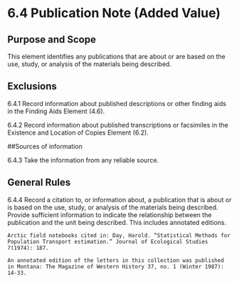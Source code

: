 # 6.4 Publication Note (Added Value)

## Purpose and Scope

This element identifies any publications that are about or are based on the use, study, or analysis of the materials being described.

## Exclusions

6.4.1 Record information about published descriptions or other finding aids in the Finding Aids Element (4.6).

6.4.2 Record information about published transcriptions or facsimiles in the Existence and Location of Copies Element (6.2).

##Sources of information

6.4.3 Take the information from any reliable source.

## General Rules

6.4.4 Record a citation to, or information about, a publication that is about or is based on the use, study, or analysis of the materials being described. Provide sufficient information to indicate the relationship between the publication and the unit being described. This includes annotated editions.
```
Arctic field notebooks cited in: Day, Harold. “Statistical Methods for Population Transport estimation.” Journal of Ecological Studies 7(1974): 187.

An annotated edition of the letters in this collection was published in Montana: The Magazine of Western History 37, no. 1 (Winter 1987): 14-33.
```
